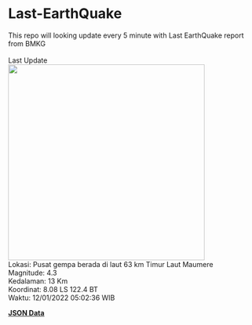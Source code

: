 # Last-EarthQuake
This repo will looking update every 5 minute with Last EarthQuake report from BMKG
<br>
<br>
Last Update
<br>
<img src="https://ews.bmkg.go.id/TEWS/data/20220112050236.mmi.jpg" width="400"/>
<br>
Lokasi: Pusat gempa berada di laut 63 km Timur Laut Maumere <br>
Magnitude: 4.3 <br>
Kedalaman: 13 Km <br>
Koordinat: 8.08 LS 122.4 BT <br>
Waktu: 12/01/2022 05:02:36 WIB <br>

<a href="./data/data.json">**JSON Data**</a>
